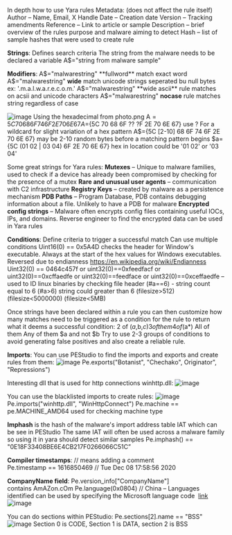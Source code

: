 In depth how to use Yara rules
Metadata: (does not affect the rule itself)
Author – Name, Email, X Handle
Date – Creation date
Version – Tracking amendments
Reference – Link to article or sample
Description – brief overview of the rules purpose and malware aiming to detect
Hash – list of sample hashes that were used to create rule

**Strings**: Defines search criteria
The string from the malware needs to be declared a variable
A$="string from malware sample"

**Modifiers**:
A$="malwarestring" **fullword** match exact word
A$="malwarestring" **wide** match unicode strings seperated bu null bytes ex: '.m.a.l.w.a.r.e.c.o.m.'
A$="malwarestring" **wide ascii** rule matches on acsii and unicode characters
A$="malwarestring" **nocase** rule matches string regardless of case

![image](https://github.com/user-attachments/assets/8d3e749f-ddad-4d0c-9ab1-7598c2ecac17)
Using the hexadecimal from photo.png
A$={5C 70 68 6F 74 6F 2E 70 6E 67}
A$={5C 70 68 6F ?? ?F 2E 70 6E 67}  use ? For a wildcard for slight variation of a hex pattern
A$={5C [2-10] 68 6F 74 6F 2E 70 6E 67}  may be 2-10 random bytes before a matching pattern begins
$a={5C (01 02 | 03 04) 6F 2E 70 6E 67}  hex in location could be '01 02' or '03 04'

Some great strings for Yara rules:
**Mutexes** – Unique to malware families, used to check if a device has already been compromised by checking for the presence of a mutex
**Rare and unusual user agents** – communication with C2 infrastructure
**Registry Keys** – created by malware as a persistence mechanism
**PDB Paths** – Program Database, PDB contains debugging information about a file. Unlikely to have a PDB for malware
**Encrypted config strings** – Malware often encrypts config files containing useful IOCs, IPs, and domains. Reverse engineer to find the encrypted data can be used in Yara rules

**Conditions**: Define criteria to trigger a successful match
Can use multiple conditions
Uint16(0) == 0x5A4D checks the header for Window's executable. Always at the start of the hex values for Windows executables. Reversed due to endianness https://en.wikipedia.org/wiki/Endianness
Uint32(0) == 0464c457f or uint32(0)==0xfeedfacf or uint32(0)==0xcffaedfe or uint32(0)==feedface or uint32(0)==0xceffaedfe – used to ID linux binaries by checking file header
(#a==6) - string count equal to 6
(#a>6) string could greater than 6
(filesize>512)
(filesize<5000000)
(filesize<5MB)

Once strings have been declared within a rule you can then customize how many matches need to be triggered as a condition for the rule to return what it deems a successful condition:
2 of ($a,$b,$c)
3 of them
4 of ($a*)
All of them
Any of them
$a and not $b
Try to use 2-3 groups of conditions to avoid generating false positives and also create a reliable rule.

**Imports**:
You can use PEStudio to find the imports and exports and create rules from them:
![image](https://github.com/user-attachments/assets/0a8c1db4-b69e-4eb1-ad8b-6f2fb388877f)
Pe.exports("Botanist", "Chechako", Originator", "Repressions")

Interesting dll that is used for http connections winhttp.dll:
![image](https://github.com/user-attachments/assets/bfa88a63-4a90-4a3b-a025-697d1270e637)

You can use the blacklisted imports to create rules:
![image](https://github.com/user-attachments/assets/b8c56e73-ffb0-4a80-86c4-0765854eaea3)
Pe.imports("winhttp.dll", "WinHttpConnect")
Pe.machine == pe.MACHINE_AMD64 used for checking machine type

**Imphash** is the hash of the malware's import address table IAT which can be see in PEStudio
The same IAT will often be used across a malware family so using it in yara should detect similar samples
Pe.imphash() ==  "0E18F33408BE6E4CB217F0266066C51C”

**Compiler timestamps**:
// means adding a comment
Pe.timestamp == 1616850469 // Tue Dec 08 17:58:56 2020

**CompanyName field**:
Pe.version_info["CompanyName"] contains AmAZon.cOm
Pe.language(0x0804) // China – Languages identified can be used by specifying the Microsoft language code 
[link](https://docs.microsoft.com/en-us/openspecs/windows_protocols/ms-lcid/70feba9f-294e-491e-b6eb-56532684c37f)
![image](https://github.com/user-attachments/assets/0dbd0fe7-b69e-46ac-af1c-ec854a240ec7)

You can do sections within PEStudio:
Pe.sections[2].name == "BSS"
![image](https://github.com/user-attachments/assets/2946cf92-162a-4b9d-921f-52b5e3b0ee64)
Section 0 is CODE, Section 1 is DATA, section 2 is BSS 
